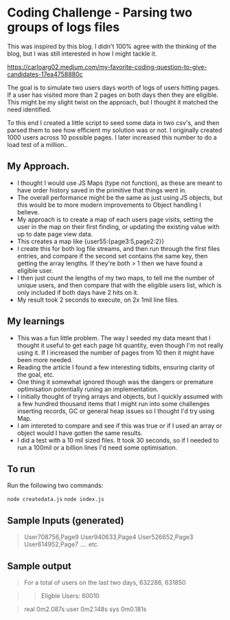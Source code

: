 # Coding Challenge - Parsing two groups of logs files

This was inspired by this blog. I didn't 100% agree with the thinking of the blog, but I was still interested in how I might tackle it.

https://carloarg02.medium.com/my-favorite-coding-question-to-give-candidates-17ea4758880c

The goal is to simulate two users days worth of logs of users hitting pages. If a user has visited more than 2 pages on both days then they are eligible. This might be my slight twist on the approach, but I thought it matched the need identified.

To this end I created a little script to seed some data in two csv's, and then parsed them to see how efficient my solution was or not. I originally created 1000 users across 10 possible pages. I later increased this number to do a load test of a million..

## My Approach.

- I thought I would use JS Maps (type not function), as these are meant to have order history saved in the primitive that things went in.
- The overall performance might be the same as just using JS objects, but this would be to more modern improvements to Object handling I believe.
- My approach is to create a map of each users page visits, setting the user in the map on their first finding, or updating the existing value with up to date page view data.
- This creates a map like {user55:{page3:5,page2:2}}
- I create this for both log file streams, and then run through the first files entries, and compare if the second set contains the same key, then getting the array lengths. If they're both > 1 then we have found a eligible user.
- I then just count the lengths of my two maps, to tell me the number of unique users, and then compare that with the eligible users list, which is only included if both days have 2 hits on it.
- My result took 2 seconds to execute, on 2x 1mil line files.

## My learnings

- This was a fun little problem. The way I seeded my data meant that I thought it useful to get each page hit quantity, even though I'm not really using it. If I increased the number of pages from 10 then it might have been more needed.
- Reading the article I found a few interesting tidbits, ensuring clarity of the goal, etc.
- One thing it somewhat ignored though was the dangers or premature optimisation potentially runing an implementation.
- I initially thought of trying arrays and objects, but I quickly assumed with a few hundred thousand items that I might run into some challenges inserting records, GC or general heap issues so I thought I'd try using Map.
- I am intereted to compare and see if this was true or if I used an array or object would I have gotten the same results.
- I did a test with a 10 mil sized files. It took 30 seconds, so if I needed to run a 100mil or a billion lines I'd need some optimisation.

## To run

Run the following two commands:

`node createdata.js`
`node index.js`

## Sample Inputs (generated)

> User708756,Page9
> User940633,Page4
> User526652,Page3
> User614952,Page7 .... etc.

## Sample output

> For a total of users on the last two days, 632286, 631850

> > Eligble Users: 60010

> real 0m2.087s
> user 0m2.148s
> sys 0m0.181s
